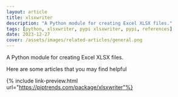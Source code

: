 ```yaml
---
layout: article
title: xlsxwriter
description: "A Python module for creating Excel XLSX files."
tags: [python, xlsxwriter, pypi xlsxwriter, pypi, references]
date: 2023-12-27
cover: /assets/images/related-articles/general.png
---
```


A Python module for creating Excel XLSX files.

Here are some articles that you may find helpful

{% include link-preview.html url="https://piptrends.com/package/xlsxwriter"%}